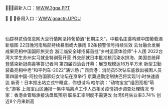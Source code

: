 <p>
	🚕🚕🚕最新入口：<a href="http://www.baidu.com/link?url=6MA2SWnO3Raqke39an_0PUxosM6ZrUGzi1BN9tNnlPW&wd">WWW.3gqa.PPT</a> 
	<p>
		🌮
🌮
🌮备用入口：<a href="http://www.baidu.com/link?url=6MA2SWnO3Raqke39an_0PUxosM6ZrUGzi1BN9tNnlPW&wd">WWW.gqactn.UPOU</a> 
	</p>
	<p>
		<br />
	</p>
	<p>
		仙踪林贰佰信息网大豆行情网坚持葡萄酒“长期主义”，中粮名庄荟构建中国葡萄酒新版图
22日晚河南局部持续暴雨或大暴雨 92条预警信号持续生效
云台融合发展成果亮相中国国际旅交会
浙江临安全球招募首批“乡村运营体验师”十人团
2022台湾大学生苏州实习就业特训营开营
外交部就日本批准核污染水排海、美国总统拜登感染新冠病毒等答记者问
第四届西洽会开幕：展览规模达16万平方米
新型卫勤装备亮相中老“和平列车-2022”演训场
广西贵港：消防员5次钻车底救出被困人员
第四届中国-阿拉伯国家妇女论坛在京举行
京冀通勤定制快巴将实现1小时快速直达
新奇！日本推出站立式午睡盒，你想试吗
哈尔滨：“动物宝宝”组团亮相“萌化”游客
上海宝山区通报一集中隔离点工作人员相关疫情初步调查处理情况
专家：香港金管局承接沽盘属预期 联系汇率制度不需更改
台湾6月失业率3.74% 创近8个月来新高
	</p>

